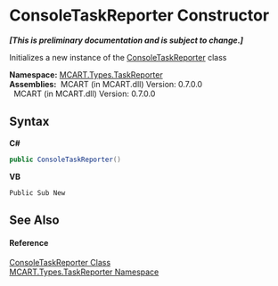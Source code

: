 # ConsoleTaskReporter Constructor 
 _**\[This is preliminary documentation and is subject to change.\]**_

Initializes a new instance of the <a href="33ab697e-a7c6-ba80-19b2-ef4705632f90">ConsoleTaskReporter</a> class

**Namespace:**&nbsp;<a href="256f3901-18cb-eeca-835c-7de778822db3">MCART.Types.TaskReporter</a><br />**Assemblies:**&nbsp;&nbsp;MCART (in MCART.dll) Version: 0.7.0.0<br />&nbsp;&nbsp;MCART (in MCART.dll) Version: 0.7.0.0<br />

## Syntax

**C#**<br />
``` C#
public ConsoleTaskReporter()
```

**VB**<br />
``` VB
Public Sub New
```


## See Also


#### Reference
<a href="33ab697e-a7c6-ba80-19b2-ef4705632f90">ConsoleTaskReporter Class</a><br /><a href="256f3901-18cb-eeca-835c-7de778822db3">MCART.Types.TaskReporter Namespace</a><br />